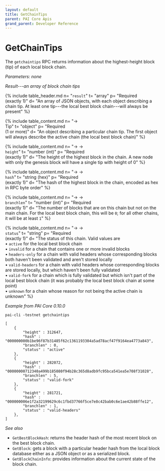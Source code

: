 ```yaml
---
layout: default
title: GetChainTips
parent: PAI Core Apis
grand_parent: Developer Reference
---
```


GetChainTips
========================

The `getchaintips` RPC returns information about the highest-height block (tip) of each local block chain.

*Parameters: none*

*Result---an array of block chain tips*

{% include table_header.md
  n= "`result`"
  t= "array"
  p= "Required<br>(exactly 1)"
  d= "An array of JSON objects, with each object describing a chain tip.  At least one tip---the local best block chain---will always be present"
%}

{% include table_content.md
  n= "→<br>Tip"
  t= "object"
  p= "Required<br>(1 or more)"
  d= "An object describing a particular chain tip.  The first object will always describe the active chain (the local best block chain)"
%}

{% include table_content.md
  n= "→ →<br>`height`"
  t= "number (int)"
  p= "Required<br>(exactly 1)"
  d= "The height of the highest block in the chain.  A new node with only the genesis block will have a single tip with height of 0"
%}

{% include table_content.md
  n= "→ →<br>`hash`"
  t= "string (hex)"
  p= "Required<br>(exactly 1)"
  d= "The hash of the highest block in the chain, encoded as hex in RPC byte order"
%}

{% include table_content.md
  n= "→ →<br>`branchlen`"
  t= "number (int)"
  p= "Required<br>(exactly 1)"
  d= "The number of blocks that are on this chain but not on the main chain.  For the local best block chain, this will be `0`; for all other chains, it will be at least `1`"
%}

{% include table_content.md
  n= "→ →<br>`status`"
  t= "string"
  p= "Required<br>(exactly 1)"
  d= "The status of this chain.  Valid values are <br>• `active` for the local best block chain<br>• `invalid` for a chain that contains one or more invalid blocks<br>• `headers-only`<!--noref--> for a chain with valid headers whose corresponding blocks both haven't been validated and aren't stored locally<br>• `valid-headers` for a chain with valid headers whose corresponding blocks are stored locally, but which haven't been fully validated<br>• `valid-fork` for a chain which is fully validated but which isn't part of the local best block chain (it was probably the local best block chain at some point)<br>• `unknown` for a chain whose reason for not being the active chain is unknown"
%}

*Example from PAI Core 0.10.0*

```
pai-cli -testnet getchaintips
```

```
[
    {
        "height" : 312647,
        "hash" : "000000000b1be96f87b31485f62c1361193304a5ad78acf47f9164ea4773a843",
        "branchlen" : 0,
        "status" : "active"
    },
    {
        "height" : 282072,
        "hash" : "00000000712340a499b185080f94b28c365d8adb9fc95bca541ea5e708f31028",
        "branchlen" : 5,
        "status" : "valid-fork"
    },
    {
        "height" : 281721,
        "hash" : "000000006e1f2a32199629c6c1fbd37766f5ce7e8c42bab0c6e1ae42b88ffe12",
        "branchlen" : 1,
        "status" : "valid-headers"
    },
]
```

*See also*

* `GetBestBlockHash`: returns the header hash of the most recent block on the best block chain.
* `GetBlock`:  gets a block with a particular header hash from the local block database either as a JSON object or as a serialized block.
* `GetBlockChainInfo`: provides information about the current state of the block chain.
